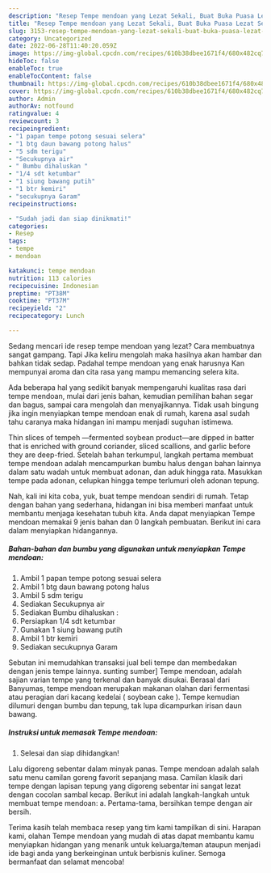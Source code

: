 ```yaml
---
description: "Resep Tempe mendoan yang Lezat Sekali, Buat Buka Puasa Lezat Sekali"
title: "Resep Tempe mendoan yang Lezat Sekali, Buat Buka Puasa Lezat Sekali"
slug: 3153-resep-tempe-mendoan-yang-lezat-sekali-buat-buka-puasa-lezat-sekali
category: Uncategorized
date: 2022-06-28T11:40:20.059Z
image: https://img-global.cpcdn.com/recipes/610b38dbee1671f4/680x482cq70/tempe-mendoan-foto-resep-utama.jpg
hideToc: false
enableToc: true
enableTocContent: false
thumbnail: https://img-global.cpcdn.com/recipes/610b38dbee1671f4/680x482cq70/tempe-mendoan-foto-resep-utama.jpg
cover: https://img-global.cpcdn.com/recipes/610b38dbee1671f4/680x482cq70/tempe-mendoan-foto-resep-utama.jpg
author: Admin
authorAv: notfound
ratingvalue: 4
reviewcount: 3
recipeingredient:
- "1 papan tempe potong sesuai selera"
- "1 btg daun bawang potong halus"
- "5 sdm terigu"
- "Secukupnya air"
- " Bumbu dihaluskan "
- "1/4 sdt ketumbar"
- "1 siung bawang putih"
- "1 btr kemiri"
- "secukupnya Garam"
recipeinstructions:

- "Sudah jadi dan siap dinikmati!"
categories:
- Resep
tags:
- tempe
- mendoan

katakunci: tempe mendoan 
nutrition: 113 calories
recipecuisine: Indonesian
preptime: "PT38M"
cooktime: "PT37M"
recipeyield: "2"
recipecategory: Lunch

---
```



Sedang mencari ide resep tempe mendoan yang lezat? Cara membuatnya sangat gampang. Tapi Jika keliru mengolah maka hasilnya akan hambar dan bahkan tidak sedap. Padahal tempe mendoan yang enak harusnya Kan mempunyai aroma dan cita rasa yang mampu memancing selera kita.


Ada beberapa hal yang sedikit banyak mempengaruhi kualitas rasa dari tempe mendoan, mulai dari jenis bahan, kemudian pemilihan bahan segar dan bagus, sampai cara mengolah dan menyajikannya. Tidak usah bingung jika ingin menyiapkan tempe mendoan enak di rumah, karena asal sudah tahu caranya maka hidangan ini mampu menjadi suguhan istimewa.

Thin slices of tempeh —fermented soybean product—are dipped in batter that is enriched with ground coriander, sliced scallions, and garlic before they are deep-fried. Setelah bahan terkumpul, langkah pertama membuat tempe mendoan adalah mencampurkan bumbu halus dengan bahan lainnya dalam satu wadah untuk membuat adonan, dan aduk hingga rata. Masukkan tempe pada adonan, celupkan hingga tempe terlumuri oleh adonan tepung.


Nah, kali ini kita coba, yuk, buat tempe mendoan sendiri di rumah. Tetap dengan bahan yang sederhana, hidangan ini bisa memberi manfaat untuk membantu menjaga kesehatan tubuh kita. Anda dapat menyiapkan Tempe mendoan memakai 9 jenis bahan dan 0 langkah pembuatan. Berikut ini cara dalam menyiapkan hidangannya.

<!--inarticleads1-->

##### Bahan-bahan dan bumbu yang digunakan untuk menyiapkan Tempe mendoan:

1. Ambil 1 papan tempe potong sesuai selera
1. Ambil 1 btg daun bawang potong halus
1. Ambil 5 sdm terigu
1. Sediakan Secukupnya air
1. Sediakan  Bumbu dihaluskan :
1. Persiapkan 1/4 sdt ketumbar
1. Gunakan 1 siung bawang putih
1. Ambil 1 btr kemiri
1. Sediakan secukupnya Garam


Sebutan ini memudahkan transaksi jual beli tempe dan membedakan dengan jenis tempe lainnya. sunting sumber] Tempe mendoan, adalah sajian varian tempe yang terkenal dan banyak disukai. Berasal dari Banyumas, tempe mendoan merupakan makanan olahan dari fermentasi atau peragian dari kacang kedelai ( soybean cake ). Tempe kemudian dilumuri dengan bumbu dan tepung, tak lupa dicampurkan irisan daun bawang. 

<!--inarticleads2-->

##### Instruksi untuk memasak Tempe mendoan:


1. Selesai dan siap dihidangkan!

Lalu digoreng sebentar dalam minyak panas. Tempe mendoan adalah salah satu menu camilan goreng favorit sepanjang masa. Camilan klasik dari tempe dengan lapisan tepung yang digoreng sebentar ini sangat lezat dengan cocolan sambal kecap. Berikut ini adalah langkah-langkah untuk membuat tempe mendoan: a. Pertama-tama, bersihkan tempe dengan air bersih. 

Terima kasih telah membaca resep yang tim kami tampilkan di sini. Harapan kami, olahan Tempe mendoan yang mudah di atas dapat membantu kamu menyiapkan hidangan yang menarik untuk keluarga/teman ataupun menjadi ide bagi anda yang berkeinginan untuk berbisnis kuliner. Semoga bermanfaat dan selamat mencoba!
